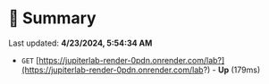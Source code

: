 # 📖 Summary
Last updated: **4/23/2024, 5:54:34 AM**

- `GET` [https://jupiterlab-render-0pdn.onrender.com/lab?](https://jupiterlab-render-0pdn.onrender.com/lab?) - **Up** (179ms)
